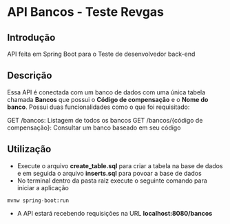 
# API Bancos - Teste Revgas
## Introdução

API feita em Spring Boot para o Teste de desenvolvedor back-end

## Descrição

Essa API é conectada com um banco de dados com uma única tabela chamada **Bancos** que possui o **Código de compensação** e o **Nome do banco**.
Possui duas funcionalidades como o que foi requisitado:

GET /bancos: Listagem de todos os bancos
GET /bancos/{código de compensação}: Consultar um banco baseado em seu código

## Utilização

- Execute o arquivo **create_table.sql** para criar a tabela na base de dados e em seguida o arquivo **inserts.sql** para povoar a base de dados
- No terminal dentro da pasta raiz execute o seguinte comando para iniciar a aplicação
```
mvnw spring-boot:run
```
- A API estará recebendo requisições na URL **localhost:8080/bancos**
